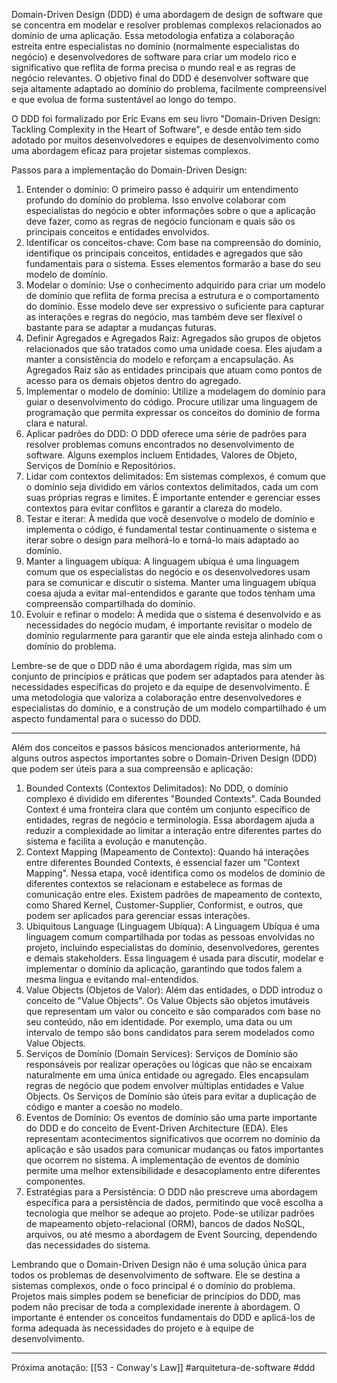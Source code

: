 Domain-Driven Design (DDD) é uma abordagem de design de software que se concentra em modelar e resolver problemas complexos relacionados ao domínio de uma aplicação. Essa metodologia enfatiza a colaboração estreita entre especialistas no domínio (normalmente especialistas do negócio) e desenvolvedores de software para criar um modelo rico e significativo que reflita de forma precisa o mundo real e as regras de negócio relevantes. O objetivo final do DDD é desenvolver software que seja altamente adaptado ao domínio do problema, facilmente compreensível e que evolua de forma sustentável ao longo do tempo.

O DDD foi formalizado por Eric Evans em seu livro "Domain-Driven Design: Tackling Complexity in the Heart of Software", e desde então tem sido adotado por muitos desenvolvedores e equipes de desenvolvimento como uma abordagem eficaz para projetar sistemas complexos.

Passos para a implementação do Domain-Driven Design:

1. Entender o domínio: O primeiro passo é adquirir um entendimento profundo do domínio do problema. Isso envolve colaborar com especialistas do negócio e obter informações sobre o que a aplicação deve fazer, como as regras de negócio funcionam e quais são os principais conceitos e entidades envolvidos.
2. Identificar os conceitos-chave: Com base na compreensão do domínio, identifique os principais conceitos, entidades e agregados que são fundamentais para o sistema. Esses elementos formarão a base do seu modelo de domínio.
3. Modelar o domínio: Use o conhecimento adquirido para criar um modelo de domínio que reflita de forma precisa a estrutura e o comportamento do domínio. Esse modelo deve ser expressivo o suficiente para capturar as interações e regras do negócio, mas também deve ser flexível o bastante para se adaptar a mudanças futuras.
4. Definir Agregados e Agregados Raiz: Agregados são grupos de objetos relacionados que são tratados como uma unidade coesa. Eles ajudam a manter a consistência do modelo e reforçam a encapsulação. As Agregados Raiz são as entidades principais que atuam como pontos de acesso para os demais objetos dentro do agregado.
5. Implementar o modelo de domínio: Utilize a modelagem do domínio para guiar o desenvolvimento do código. Procure utilizar uma linguagem de programação que permita expressar os conceitos do domínio de forma clara e natural.
6. Aplicar padrões do DDD: O DDD oferece uma série de padrões para resolver problemas comuns encontrados no desenvolvimento de software. Alguns exemplos incluem Entidades, Valores de Objeto, Serviços de Domínio e Repositórios.
7. Lidar com contextos delimitados: Em sistemas complexos, é comum que o domínio seja dividido em vários contextos delimitados, cada um com suas próprias regras e limites. É importante entender e gerenciar esses contextos para evitar conflitos e garantir a clareza do modelo.
8. Testar e iterar: À medida que você desenvolve o modelo de domínio e implementa o código, é fundamental testar continuamente o sistema e iterar sobre o design para melhorá-lo e torná-lo mais adaptado ao domínio.
9. Manter a linguagem ubíqua: A linguagem ubíqua é uma linguagem comum que os especialistas do negócio e os desenvolvedores usam para se comunicar e discutir o sistema. Manter uma linguagem ubíqua coesa ajuda a evitar mal-entendidos e garante que todos tenham uma compreensão compartilhada do domínio.
10. Evoluir e refinar o modelo: À medida que o sistema é desenvolvido e as necessidades do negócio mudam, é importante revisitar o modelo de domínio regularmente para garantir que ele ainda esteja alinhado com o domínio do problema.

Lembre-se de que o DDD não é uma abordagem rígida, mas sim um conjunto de princípios e práticas que podem ser adaptados para atender às necessidades específicas do projeto e da equipe de desenvolvimento. É uma metodologia que valoriza a colaboração entre desenvolvedores e especialistas do domínio, e a construção de um modelo compartilhado é um aspecto fundamental para o sucesso do DDD.

---

Além dos conceitos e passos básicos mencionados anteriormente, há alguns outros aspectos importantes sobre o Domain-Driven Design (DDD) que podem ser úteis para a sua compreensão e aplicação:

1. Bounded Contexts (Contextos Delimitados): No DDD, o domínio complexo é dividido em diferentes "Bounded Contexts". Cada Bounded Context é uma fronteira clara que contém um conjunto específico de entidades, regras de negócio e terminologia. Essa abordagem ajuda a reduzir a complexidade ao limitar a interação entre diferentes partes do sistema e facilita a evolução e manutenção.
2. Context Mapping (Mapeamento de Contexto): Quando há interações entre diferentes Bounded Contexts, é essencial fazer um "Context Mapping". Nessa etapa, você identifica como os modelos de domínio de diferentes contextos se relacionam e estabelece as formas de comunicação entre eles. Existem padrões de mapeamento de contexto, como Shared Kernel, Customer-Supplier, Conformist, e outros, que podem ser aplicados para gerenciar essas interações.
3. Ubiquitous Language (Linguagem Ubíqua): A Linguagem Ubíqua é uma linguagem comum compartilhada por todas as pessoas envolvidas no projeto, incluindo especialistas do domínio, desenvolvedores, gerentes e demais stakeholders. Essa linguagem é usada para discutir, modelar e implementar o domínio da aplicação, garantindo que todos falem a mesma língua e evitando mal-entendidos.
4. Value Objects (Objetos de Valor): Além das entidades, o DDD introduz o conceito de "Value Objects". Os Value Objects são objetos imutáveis que representam um valor ou conceito e são comparados com base no seu conteúdo, não em identidade. Por exemplo, uma data ou um intervalo de tempo são bons candidatos para serem modelados como Value Objects.
5. Serviços de Domínio (Domain Services): Serviços de Domínio são responsáveis por realizar operações ou lógicas que não se encaixam naturalmente em uma única entidade ou agregado. Eles encapsulam regras de negócio que podem envolver múltiplas entidades e Value Objects. Os Serviços de Domínio são úteis para evitar a duplicação de código e manter a coesão no modelo.
6. Eventos de Domínio: Os eventos de domínio são uma parte importante do DDD e do conceito de Event-Driven Architecture (EDA). Eles representam acontecimentos significativos que ocorrem no domínio da aplicação e são usados para comunicar mudanças ou fatos importantes que ocorrem no sistema. A implementação de eventos de domínio permite uma melhor extensibilidade e desacoplamento entre diferentes componentes.
7. Estratégias para a Persistência: O DDD não prescreve uma abordagem específica para a persistência de dados, permitindo que você escolha a tecnologia que melhor se adeque ao projeto. Pode-se utilizar padrões de mapeamento objeto-relacional (ORM), bancos de dados NoSQL, arquivos, ou até mesmo a abordagem de Event Sourcing, dependendo das necessidades do sistema.

Lembrando que o Domain-Driven Design não é uma solução única para todos os problemas de desenvolvimento de software. Ele se destina a sistemas complexos, onde o foco principal é o domínio do problema. Projetos mais simples podem se beneficiar de princípios do DDD, mas podem não precisar de toda a complexidade inerente à abordagem. O importante é entender os conceitos fundamentais do DDD e aplicá-los de forma adequada às necessidades do projeto e à equipe de desenvolvimento.

---
Próxima anotação: [[53 - Conway's Law]]
#arquitetura-de-software #ddd